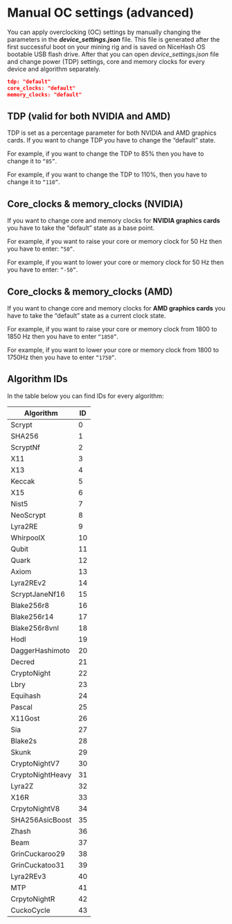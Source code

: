 # Manual OC settings (advanced)

You can apply overclocking (OC) settings by manually changing the parameters in the **_device_settings.json_** file. This file is generated after the first successful boot on your mining rig and is saved on NiceHash OS bootable USB flash drive.  After that you can open _device_settings.json_ file and change power (TDP) settings, core and memory clocks for every device and algorithm separately.

```json
tdp: "default"
core_clocks: "default"
memory_clocks: "default"
```

## TDP (valid for both NVIDIA and AMD)
TDP is set as a percentage parameter for both NVIDIA and AMD graphics cards. If you want to change TDP you have to change the “default” state.

For example, if you want to change the TDP to 85% then you have to change it to ```“85”```.

For example, if you want to change the TDP to 110%, then you have to change it to ```“110”```.

## Core_clocks & memory_clocks (NVIDIA)
If you want to change core and memory clocks for **NVIDIA graphics cards** you have to take the “default” state as a base point.

For example, if you want to raise your core or memory clock for 50 Hz then you have to enter: ```“50”```.

For example, if you want to lower your core or memory clock for 50 Hz then you have to enter: ```“-50”```.

## Core_clocks & memory_clocks (AMD)
If you want to change core and memory clocks for **AMD graphics cards** you have to take the “default” state as a current clock state.

For example, if you want to raise your core or memory clock from 1800 to 1850 Hz then you have to enter ```“1850”```.

For example, if you want to lower your core or memory clock from 1800 to 1750Hz then you have to enter ```“1750”```.

## Algorithm IDs
In the table below you can find IDs for every algorithm:

| Algorithm        |ID|
|------------------|--|
| Scrypt           | 0|
| SHA256           | 1|
| ScryptNf         | 2|
| X11              | 3|
| X13              | 4|
| Keccak           | 5|
| X15              | 6|
| Nist5            | 7|
| NeoScrypt        | 8|
| Lyra2RE          | 9|
| WhirpoolX        |10|
| Qubit            |11|
| Quark            |12|
| Axiom            |13|
| Lyra2REv2        |14|
| ScryptJaneNf16   |15|
| Blake256r8       |16|
| Blake256r14      |17|
| Blake256r8vnl    |18|
| Hodl             |19|
| DaggerHashimoto  |20|
| Decred           |21|
| CryptoNight      |22|
| Lbry             |23|
| Equihash         |24|
| Pascal           |25|
| X11Gost          |26|
| Sia              |27|
| Blake2s          |28|
| Skunk            |29|
| CryptoNightV7    |30|
| CryptoNightHeavy |31|
| Lyra2Z           |32|
| X16R             |33|
| CrpytoNightV8    |34|
| SHA256AsicBoost  |35|
| Zhash            |36|
| Beam             |37|
| GrinCuckaroo29   |38|
| GrinCuckatoo31   |39|
| Lyra2REv3        |40|
| MTP              |41|
| CrpytoNightR     |42|
| CuckoCycle       |43|
